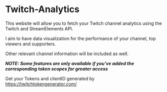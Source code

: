 # Twitch-Analytics
This website will allow you to fetch your Twitch channel analytics using the Twitch and StreamElements API.

I aim to have data visualization for the performance of your channel, top viewers and supporters.

Other relevant channel information will be included as well.


***NOTE: Some features are only available if you've added the corresponding token scopes for greater access***

Get your Tokens and clientID generated by https://twitchtokengenerator.com/
